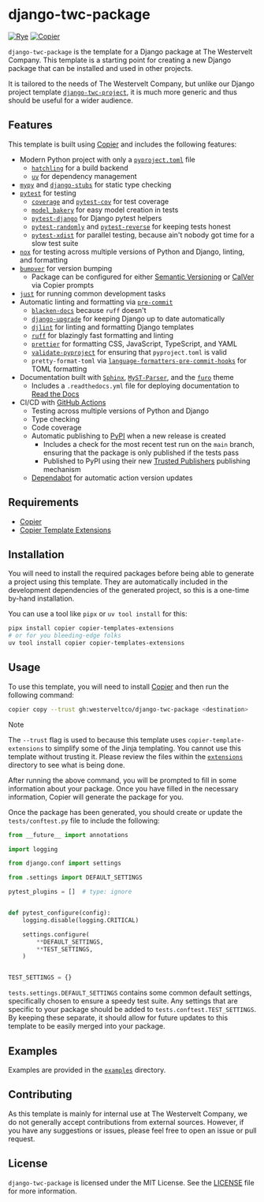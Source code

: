# django-twc-package

[![Rye](https://img.shields.io/endpoint?url=https://raw.githubusercontent.com/mitsuhiko/rye/main/artwork/badge.json)](https://rye-up.com)
[![Copier](https://img.shields.io/endpoint?url=https://gist.githubusercontent.com/joshuadavidthomas/7c88611504b557ff7aa2a7524ad996e2/raw/4ba6834953dd8a14afc3dbb7bb41f49f181a59bf/badge.json)](https://copier.readthedocs.io)

`django-twc-package` is the template for a Django package at The Westervelt Company. This template is a starting point for creating a new Django package that can be installed and used in other projects.

It is tailored to the needs of The Westervelt Company, but unlike our Django project template [`django-twc-project`](https://github.com/westerveltco/django-twc-project), it is much more generic and thus should be useful for a wider audience.

## Features

This template is built using [Copier](https://copier.readthedocs.io) and includes the following features:

- Modern Python project with only a [`pyproject.toml`](https://packaging.python.org/en/latest/specifications/pyproject-toml/#pyproject-toml-spec) file
  - [`hatchling`](https://github.com/pypa/hatch) for a build backend
  - [`uv`](https://github.com/astral-sh/uv) for dependency management
- [`mypy`](https://github.com/python/mypy) and [`django-stubs`](https://github.com/typeddjango/django-stubs) for static type checking
- [`pytest`](https://github.com/pytest-dev/pytest) for testing
  - [`coverage`](https://github.com/nedbat/coveragepy) and [`pytest-cov`](https://github.com/pytest-dev/pytest-cov) for test coverage
  - [`model_bakery`](https://github.com/model-bakers/model_bakery) for easy model creation in tests
  - [`pytest-django`](https://github.com/pytest-dev/pytest-django) for Django pytest helpers
  - [`pytest-randomly`](https://github.com/pytest-dev/pytest-randomly) and [`pytest-reverse`](https://github.com/adamchainz/pytest-reverse) for keeping tests honest
  - [`pytest-xdist`](https://github.com/pytest-dev/pytest-xdist) for parallel testing, because ain't nobody got time for a slow test suite
- [`nox`](https://github.com/theacodes/nox) for testing across multiple versions of Python and Django, linting, and formatting
- [`bumpver`](https://github.com/mbarkhau/bumpver) for version bumping
  - Package can be configured for either [Semantic Versioning](https://semver.org) or [CalVer](https://calver.org) via Copier prompts
- [`just`](https://github.com/casey/just) for running common development tasks
- Automatic linting and formatting via [`pre-commit`](https://github.com/pre-commit/pre-commit)
  - [`blacken-docs`](https://github.com/adamchainz/blacken-docs) because `ruff` doesn't
  - [`django-upgrade`](https://github.com/adamchainz/django-upgrade) for keeping Django up to date automatically
  - [`djlint`](https://github.com/rtts/djlint) for linting and formatting Django templates
  - [`ruff`](https://github.com/astral-sh/ruff) for blazingly fast formatting and linting
  - [`prettier`](https://github.com/prettier/prettier) for formatting CSS, JavaScript, TypeScript, and YAML
  - [`validate-pyproject`](https://github.com/abravalheri/validate-pyproject) for ensuring that `pyproject.toml` is valid
  - `pretty-format-toml` via [`language-formatters-pre-commit-hooks`](https://github.com/macisamuele/language-formatters-pre-commit-hooks) for TOML formatting
- Documentation built with [`Sphinx`](https://github.com/sphinx-doc/sphinx), [`MyST-Parser`](https://github.com/executablebooks/MyST-Parser), and the [`furo`](https://github.com/pradyunsg/furo) theme
  - Includes a `.readthedocs.yml` file for deploying documentation to [Read the Docs](https://readthedocs.org)
- CI/CD with [GitHub Actions](https://github.com/features/actions)
  - Testing across multiple versions of Python and Django
  - Type checking
  - Code coverage
  - Automatic publishing to [PyPI](https://pypi.org) when a new release is created
    - Includes a check for the most recent test run on the `main` branch, ensuring that the package is only published if the tests pass
    - Published to PyPI using their new [Trusted Publishers](https://docs.pypi.org/trusted-publishers/) publishing mechanism
  - [Dependabot](https://dependabot.com/) for automatic action version updates

## Requirements

- [Copier](https://copier.readthedocs.io)
- [Copier Template Extensions](https://github.com/copier-org/copier-templates-extensions)

## Installation

You will need to install the required packages before being able to generate a project using this template. They are automatically included in the development dependencies of the generated project, so this is a one-time by-hand installation.

You can use a tool like `pipx` or `uv tool install` for this:

```bash
pipx install copier copier-templates-extensions
# or for you bleeding-edge folks
uv tool install copier copier-templates-extensions
```

## Usage

To use this template, you will need to install [Copier](https://copier.readthedocs.io) and then run the following command:

```bash
copier copy --trust gh:westerveltco/django-twc-package <destination>
```

> [!NOTE]
> The `--trust` flag is used to because this template uses `copier-template-extensions` to simplify some of the Jinja templating. You cannot use this template without trusting it. Please review the files within the [`extensions`](extensions) directory to see what is being done.

After running the above command, you will be prompted to fill in some information about your package. Once you have filled in the necessary information, Copier will generate the package for you.

Once the package has been generated, you should create or update the `tests/conftest.py` file to include the following:

```python
from __future__ import annotations

import logging

from django.conf import settings

from .settings import DEFAULT_SETTINGS

pytest_plugins = []  # type: ignore


def pytest_configure(config):
    logging.disable(logging.CRITICAL)

    settings.configure(
        **DEFAULT_SETTINGS,
        **TEST_SETTINGS,
    )


TEST_SETTINGS = {}
```

`tests.settings.DEFAULT_SETTINGS` contains some common default settings, specifically chosen to ensure a speedy test suite. Any settings that are specific to your package should be added to `tests.conftest.TEST_SETTINGS`. By keeping these separate, it should allow for future updates to this template to be easily merged into your package.

## Examples

Examples are provided in the [`examples`](examples) directory.

## Contributing

As this template is mainly for internal use at The Westervelt Company, we do not generally accept contributions from external sources. However, if you have any suggestions or issues, please feel free to open an issue or pull request.

## License

`django-twc-package` is licensed under the MIT License. See the [LICENSE](LICENSE) file for more information.
